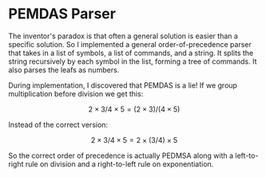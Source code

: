 # PEMDAS Parser

The inventor's paradox is that often a general solution is easier than a specific solution. So I implemented a general order-of-precedence parser that takes in a list of symbols, a list of commands, and a string. It splits the string recursively by each symbol in the list, forming a tree of commands. It also parses the leafs as numbers.

During implementation, I discovered that PEMDAS is a lie! If we group multiplication before division we get this:

$$ 2 × 3 / 4 × 5 = (2 × 3) / (4 × 5) $$

Instead of the correct version:

$$ 2 × 3 / 4 × 5 = 2 × ( 3 / 4) × 5 $$

So the correct order of precedence is actually PEDMSA along with a left-to-right rule on division and a right-to-left rule on exponentiation.
